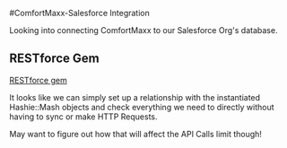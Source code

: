 #ComfortMaxx-Salesforce Integration

Looking into connecting ComfortMaxx to our Salesforce Org's database.

## RESTforce Gem
[RESTforce gem](https://github.com/ejholmes/restforce)

It looks like we can simply set up a relationship with the instantiated Hashie::Mash objects and check everything we need to directly without having to sync or make HTTP Requests.

May want to figure out how that will affect the API Calls limit though!
